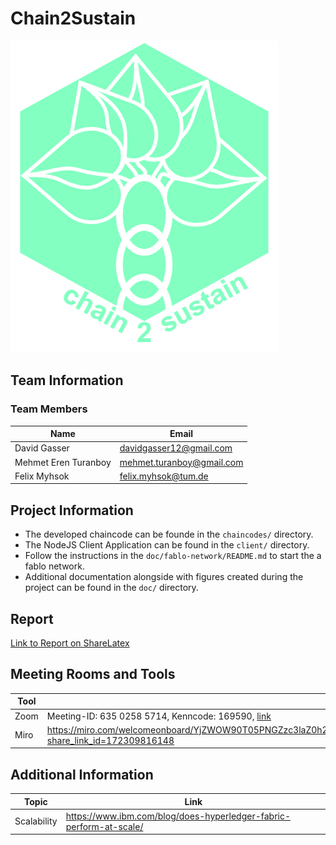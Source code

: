# Chain2Sustain
![Chain2Sustain Logo](doc/project_icon/logo.png)

## Team Information 
### Team Members
| Name | Email |
|---|---|
| David Gasser | davidgasser12@gmail.com |
| Mehmet Eren Turanboy | mehmet.turanboy@gmail.com |
| Felix Myhsok | felix.myhsok@tum.de |

## Project Information
- The developed chaincode can be founde in the `chaincodes/` directory. 
- The NodeJS Client Application can be found in the `client/` directory.
- Follow the instructions in the `doc/fablo-network/README.md` to start the a fablo network.
- Additional documentation alongside with figures created during the project can be found in the `doc/` directory.

## Report
[Link to Report on ShareLatex](https://sharelatex.tum.de/3963762212dtmcxscxzznp)

## Meeting Rooms and Tools
|Tool| Link |
|---|---|
| Zoom | Meeting-ID: 635 0258 5714, Kenncode: 169590, [link](https://tum-conf.zoom.us/j/63502585714?pwd=LzdLMmx6UUhJTnA0enBLc2dZZG5rdz09) |
| Miro | https://miro.com/welcomeonboard/YjZWOW90T05PNGZzc3laZ0h2TmVUTjd2SlRqMHU0Wkk5TEV6RUNuWEM2R2FwdVY4OGhIQmJGWEhPWlVFMVNzZnwzMDc0NDU3MzUyOTM0ODI5MDUxfDI=?share_link_id=172309816148 | 

## Additional Information
|Topic| Link |
|---|---|
| Scalability | https://www.ibm.com/blog/does-hyperledger-fabric-perform-at-scale/ |
